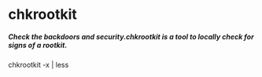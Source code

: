 # chkrootkit

##### Check the backdoors and security.chkrootkit is a tool to locally check for signs of a rootkit.

   chkrootkit  -x | less
